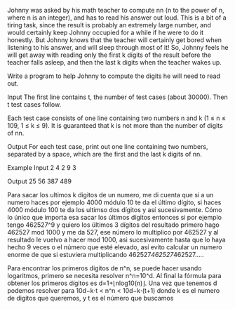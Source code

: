 


Johnny was asked by his math teacher to compute nn (n to the power of n, where n is an integer), and has to read his answer out loud. This is a bit of a tiring task, since the result is probably an extremely large number, and would certainly keep Johnny occupied for a while if he were to do it honestly. But Johnny knows that the teacher will certainly get bored when listening to his answer, and will sleep through most of it! So, Johnny feels he will get away with reading only the first k digits of the result before the teacher falls asleep, and then the last k digits when the teacher wakes up.

Write a program to help Johnny to compute the digits he will need to read out.

Input
The first line contains t, the number of test cases (about 30000). Then t test cases follow.

Each test case consists of one line containing two numbers n and k (1 ≤ n ≤ 109, 1 ≤ k ≤ 9). It is guaranteed that k is not more than the number of digits of nn.

Output
For each test case, print out one line containing two numbers, separated by a space, which are the first and the last k digits of nn.

Example
Input
2
4 2
9 3

Output
25 56
387 489



Para sacar los ultimos k digitos de un numero, me di cuenta que si a un numero haces por ejemplo 4000 módulo 10 te da el último dígito, si haces 4000 módulo 100 te da los ultimso dos dígitos y así sucesivamente. Cómo lo único que importa esa sacar los últimos dígitos entonces si por ejemplo tengo 462527^9 y quiero los últimos 3 dígitos del resultado primero hago 462527 mod 1000 y me da 527, ese número lo multiplico por 462527 y al resultado le vuelvo a hacer mod 1000, asi sucesivamente hasta que lo haya hecho 9 veces o el número que esté elevado, así evito calcular un numero enorme de que si estuviera multiplicando 462527*462527*462527.....

Para encontrar los primeros digitos de n^n, se puede hacer usando logaritmos, primero se necesita resolver n^n=10^d. Al final la fórmula para obtener los primeros dígitos es d=1+⌊nlog10(n)⌋. Una vez que tenemos d podemos resolver para 10d−k⋅t < n^n < 10d−k⋅(t+1) donde k es el numero de digitos que queremos, y t es el número que buscamos 



